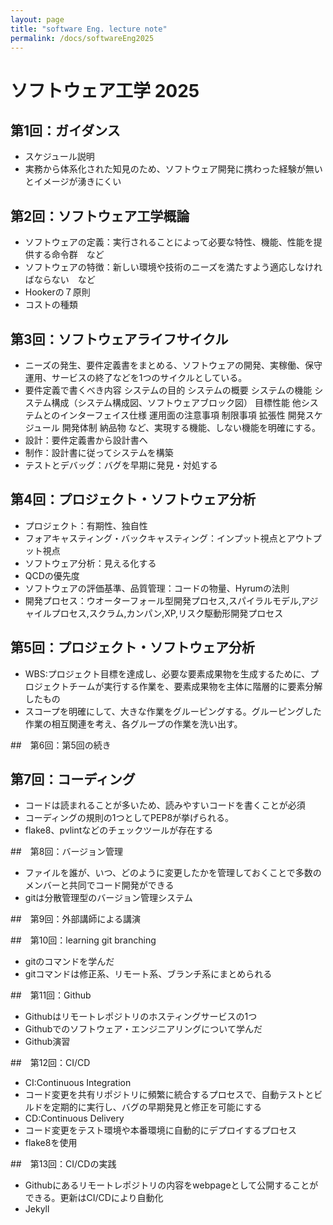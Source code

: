 ```yaml
---
layout: page
title: "software Eng. lecture note"
permalink: /docs/softwareEng2025
---
```


# ソフトウェア工学 2025

## 第1回：ガイダンス
- スケジュール説明
- 実務から体系化された知見のため、ソフトウェア開発に携わった経験が無いとイメージが湧きにくい

## 第2回：ソフトウェア工学概論
- ソフトウェアの定義：実行されることによって必要な特性、機能、性能を提供する命令群　など
- ソフトウェアの特徴：新しい環境や技術のニーズを満たすよう適応しなければならない　など
- Hookerの７原則
- コストの種類
## 第3回：ソフトウェアライフサイクル
- ニーズの発生、要件定義書をまとめる、ソフトウェアの開発、実稼働、保守運用、サービスの終了などを1つのサイクルとしている。
- 要件定義で書くべき内容
    システムの目的
    システムの概要
    システムの機能
    システム構成（システム構成図、ソフトウェアブロック図）
    目標性能
    他システムとのインターフェイス仕様
    運用面の注意事項
    制限事項
    拡張性
    開発スケジュール
    開発体制
    納品物        など、実現する機能、しない機能を明確にする。
- 設計：要件定義書から設計書へ
- 制作：設計書に従ってシステムを構築
- テストとデバッグ：バグを早期に発見・対処する

## 第4回：プロジェクト・ソフトウェア分析
- プロジェクト：有期性、独自性
- フォアキャスティング・バックキャスティング：インプット視点とアウトプット視点
- ソフトウェア分析：見える化する
- QCDの優先度
- ソフトウェアの評価基準、品質管理：コードの物量、Hyrumの法則
- 開発プロセス：ウオーターフォール型開発プロセス,スパイラルモデル,アジャイルプロセス,スクラム,カンパン,XP,リスク駆動形開発プロセス

## 第5回：プロジェクト・ソフトウェア分析
- WBS:プロジェクト目標を達成し、必要な要素成果物を生成するために、プロジェクトチームが実行する作業を、要素成果物を主体に階層的に要素分解したもの
- スコープを明確にして、大きな作業をグルーピングする。グルーピングした作業の相互関連を考え、各グループの作業を洗い出す。

##　第6回：第5回の続き

##  第7回：コーディング
- コードは読まれることが多いため、読みやすいコードを書くことが必須
- コーディングの規則の1つとしてPEP8が挙げられる。
- flake8、pvlintなどのチェックツールが存在する

##　第8回：バージョン管理
- ファイルを誰が、いつ、どのように変更したかを管理しておくことで多数のメンバーと共同でコード開発ができる
- gitは分散管理型のバージョン管理システム

##　第9回：外部講師による講演

##　第10回：learning git branching
- gitのコマンドを学んだ
- gitコマンドは修正系、リモート系、ブランチ系にまとめられる

##　第11回：Github
- Githubはリモートレポジトリのホスティングサービスの1つ
- Githubでのソフトウェア・エンジニアリングについて学んだ
- Github演習

##　第12回：CI/CD
- CI:Continuous Integration
- コード変更を共有リポジトリに頻繁に統合するプロセスで、自動テストとビルドを定期的に実行し、バグの早期発見と修正を可能にする
- CD:Continuous Delivery
- コード変更をテスト環境や本番環境に自動的にデプロイするプロセス
- flake8を使用

##　第13回：CI/CDの実践
- Githubにあるリモートレポジトリの内容をwebpageとして公開することができる。更新はCI/CDにより自動化
- Jekyll